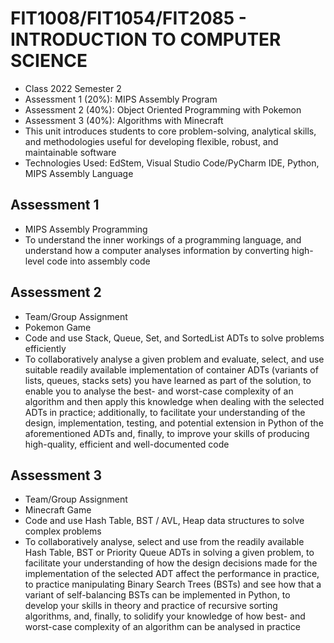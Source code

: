 # FIT1008/FIT1054/FIT2085 - INTRODUCTION TO COMPUTER SCIENCE
- Class 2022 Semester 2
- Assessment 1 (20%): MIPS Assembly Program
- Assessment 2 (40%): Object Oriented Programming with Pokemon 
- Assessment 3 (40%): Algorithms with Minecraft
- This unit introduces students to core problem-solving, analytical skills, and methodologies useful for developing flexible, robust, and maintainable software
- Technologies Used: EdStem, Visual Studio Code/PyCharm IDE, Python, MIPS Assembly Language

## Assessment 1
- MIPS Assembly Programming
- To understand the inner workings of a programming language, and understand how a computer analyses information by converting high-level code into assembly code

## Assessment 2
- Team/Group Assignment
- Pokemon Game 
- Code and use Stack, Queue, Set, and SortedList ADTs to solve problems efficiently
- To collaboratively analyse a given problem and evaluate, select, and use suitable readily available implementation of container ADTs (variants of lists, queues, stacks sets) you have learned as part of the solution, to enable you to analyse the best- and worst-case complexity of an algorithm and then apply this knowledge when dealing with the selected ADTs in practice; additionally, to facilitate your understanding of the design, implementation, testing, and potential extension in Python of the aforementioned ADTs and, finally, to improve your skills of producing high-quality, efficient and well-documented code

## Assessment 3
- Team/Group Assignment
- Minecraft Game 
- Code and use Hash Table, BST / AVL, Heap data structures to solve complex problems
- To collaboratively analyse, select and use from the readily available Hash Table, BST or Priority Queue ADTs in solving a given problem, to facilitate your understanding of how the design decisions made for the implementation of the selected ADT affect the performance in practice, to practice manipulating Binary Search Trees (BSTs) and see how that a variant of self-balancing BSTs can be implemented in Python, to develop your skills in theory and practice of recursive sorting algorithms, and, finally, to solidify your knowledge of how best- and worst-case complexity of an algorithm can be analysed in practice
